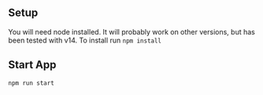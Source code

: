 ## Setup

You will need node installed. It will probably work on other versions, but has been tested with v14.
To install run `npm install`

## Start App

`npm run start`
